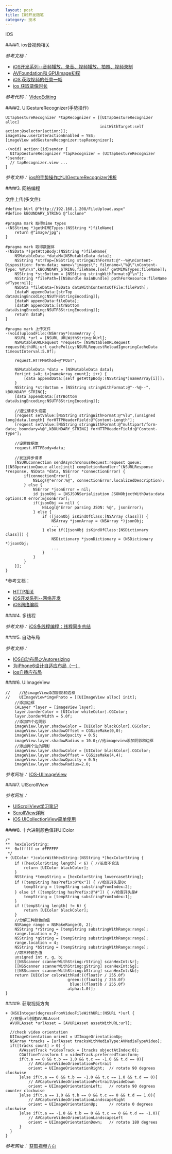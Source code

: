 ```yaml
---
layout: post
title: IOS开发随笔
category: 技术
---
```


IOS

####1. ios音视频相关

*参考文档：*

* [iOS开发系列--音频播放、录音、视频播放、拍照、视频录制](http://www.cnblogs.com/kenshincui/p/4186022.html#audio "ios")
* [AVFoundation和 GPUImage初探](http://vonglo.me/2014/08/24/AVFoundation%E5%92%8C-GPUImage%E5%88%9D%E6%8E%A2/ "ios")
* [iOS 获取视频的任意一帧](http://blog.txx.im/blog/2013/09/04/ios-avassertimagegenerator/ "ios")
* [ios 获取录像时长](http://blog.sina.com.cn/s/blog_6d01cce30101dgy7.html "ios")

*参考代码：* [VideoEditing](https://github.com/lsclone/VideoEditing "ios")

####2. UIGestureRecognizer(手势操作)

```
UITapGestureRecognizer *tapRecognizer = [[UITapGestureRecognizer alloc]
                                         initWithTarget:self action:@selector(action:)];
imageView.userInteractionEnabled = YES;
[imageView addGestureRecognizer:tapRecognizer];

-(void) action:(id)sender {
  UITapGestureRecognizer *tapRecognizer = (UITapGestureRecognizer *)sender;
  // tapRecognizer.view ...
}
```

*参考文档：* [ios的手势操作之UIGestureRecognizer浅析](http://blog.csdn.net/daiyibo123/article/details/43370419 "ios")

####3. 网络编程

文件上传(多文件):

```
#define kUrl @"http://192.168.1.208/FileUpload.aspx"
#define kBOUNDARY_STRING @"lsclone"

#pragma mark 取得mime types
-(NSString *)getMIMETypes:(NSString *)fileName{
    return @"image/jpg";
}

#pragma mark 取得数据体
-(NSData *)getHttpBody:(NSString *)fileName{
    NSMutableData *dataM=[NSMutableData data];
    NSString *strTop=[NSString stringWithFormat:@"--%@\nContent-Disposition: form-data; name=\"images\"; filename=\"%@\"\nContent-Type: %@\n\n",kBOUNDARY_STRING,fileName,[self getMIMETypes:fileName]];
    NSString *strBottom = [NSString stringWithFormat:@"\n"];
    NSString *filePath=[[NSBundle mainBundle] pathForResource:fileName ofType:nil];
    NSData *fileData=[NSData dataWithContentsOfFile:filePath];
    [dataM appendData:[strTop dataUsingEncoding:NSUTF8StringEncoding]];
    [dataM appendData:fileData];
    [dataM appendData:[strBottom dataUsingEncoding:NSUTF8StringEncoding]];
    return dataM;
}

#pragma mark 上传文件
-(void)uploadFile:(NSArray*)nameArray {
    NSURL *url = [NSURL URLWithString:kUrl];
    NSMutableURLRequest *request= [NSMutableURLRequest requestWithURL:url cachePolicy:NSURLRequestReloadIgnoringCacheData timeoutInterval:5.0f];
    
    request.HTTPMethod=@"POST";
    
    NSMutableData *data = [NSMutableData data];
    for(int i=0; i<[nameArray count]; i++) {
        [data appendData:[self getHttpBody:(NSString*)nameArray[i]]];
    }
    NSString *strBottom = [NSString stringWithFormat:@"--%@--", kBOUNDARY_STRING];
    [data appendData:[strBottom dataUsingEncoding:NSUTF8StringEncoding]];
    
    //通过请求头设置
    [request setValue:[NSString stringWithFormat:@"%lu",(unsigned long)data.length] forHTTPHeaderField:@"Content-Length"];
    [request setValue:[NSString stringWithFormat:@"multipart/form-data; boundary=%@",kBOUNDARY_STRING] forHTTPHeaderField:@"Content-Type"];
    
    //设置数据体
    request.HTTPBody=data;

    //发送异步请求
    [NSURLConnection sendAsynchronousRequest:request queue:[[NSOperationQueue alloc]init] completionHandler:^(NSURLResponse *response, NSData *data, NSError *connectionError) {
        if(connectionError){
            NSLog(@"error:%@", connectionError.localizedDescription);
        } else {
            NSError *jsonError = nil;
            id jsonObj = [NSJSONSerialization JSONObjectWithData:data options:0 error:&jsonError];
            if(jsonObj == nil) {
                NSLog(@"Error parsing JSON: %@", jsonError);
            } else {
                if ([jsonObj isKindOfClass:[NSArray class]]) {
                    NSArray *jsonArray = (NSArray *)jsonObj;
                    ...
                } else if([jsonObj isKindOfClass:[NSDictionary class]]) {
                    NSDictionary *jsonDictionary = (NSDictionary *)jsonObj;
                    ...
                }
            }
        }
    }];
}
```

*参考文档：

* [HTTP相关](https://github.com/lsclone/blog/blob/gh-pages/_posts/2016-05-27-http.md "ios")
* [iOS开发系列--网络开发](http://www.cnblogs.com/kenshincui/p/4042190.html "ios")
* [iOS网络编程](http://blog.csdn.net/Crayon_DyS/article/category/1394461 "ios")

####4. 多线程

*参考文档：* [iOS多线程编程：线程同步总结](http://blog.csdn.net/lifengzhong/article/details/7487505 "ios")

####5. 自动布局

*参考文档：*

* [IOS自动布局之Autoresizing](http://blog.csdn.net/yongyinmg/article/details/41422697 "ios")
* [为iPhone6设计自适应布局（一）](http://www.th7.cn/Program/IOS/201410/297355.shtml "ios")
* [ios自适应布局](http://blog.csdn.net/xanxus46/article/details/45424795 "ios")

####6. UIImageView

```
//    //给imageView添加阴影和边框  
//    UIImageView*imgvPhoto = [[UIImageView alloc] init];  
    //添加边框  
    CALayer *layer = [imageView layer];  
    layer.borderColor = [UIColor whiteColor].CGColor;  
    layer.borderWidth = 5.0f;  
    //添加四个边阴影  
    imageView.layer.shadowColor = [UIColor blackColor].CGColor;  
    imageView.layer.shadowOffset = CGSizeMake(0,0);  
    imageView.layer.shadowOpacity = 0.5;  
    imageView.layer.shadowRadius = 10.0;//给imageview添加阴影和边框  
    //添加两个边的阴影  
    imageView.layer.shadowColor = [UIColor blackColor].CGColor;  
    imageView.layer.shadowOffset = CGSizeMake(4,4);  
    imageView.layer.shadowOpacity = 0.5;  
    imageView.layer.shadowRadius=2.0;  
```

*参考网址：* [IOS-UIImageView](http://blog.csdn.net/djxiaoyu_haha/article/details/40348377)

####7. UIScrollView

*参考网址：*

* [UIScrollView学习笔记](http://vit0.com/blog/2013/10/09/ios-zhi-uiscrollview-xue-xi-bi-ji/ "ios")
* [ScrollView详解](http://www.cnblogs.com/iCocos/p/4655757.html "ios")
* [iOS UICollectionView简单使用](http://blog.csdn.net/Apple_app/article/details/38867123 "ios")

####8. 十六进制颜色值转UIColor

```
/*
**  hexColorString:
**  0xffffff or #FFFFFF
 */
+ (UIColor *)colorWithHexString:(NSString *)hexColorString {  
    if ([hexColorString length] < 6) { //长度不合法  
        return [UIColor blackColor];  
    }  
    NSString *tempString = [hexColorString lowercaseString];  
    if ([tempString hasPrefix:@"0x"]) { //检查开头是0x  
        tempString = [tempString substringFromIndex:2];  
    } else if ([tempString hasPrefix:@"#"]) { //检查开头是#  
        tempString = [tempString substringFromIndex:1];  
    }  
    if ([tempString length] != 6) {  
        return [UIColor blackColor];  
    }  
    //分解三种颜色的值  
    NSRange range = NSMakeRange(0, 2);  
    NSString *rString = [tempString substringWithRange:range];  
    range.location = 2;  
    NSString *gString = [tempString substringWithRange:range];  
    range.location = 4;  
    NSString *bString = [tempString substringWithRange:range];  
    //取三种颜色值  
    unsigned int r, g, b;  
    [[NSScanner scannerWithString:rString] scanHexInt:&r];  
    [[NSScanner scannerWithString:gString] scanHexInt:&g];  
    [[NSScanner scannerWithString:bString] scanHexInt:&b];  
    return [UIColor colorWithRed:((float)r / 255.0f)  
                           green:((float)g / 255.0f)  
                            blue:((float)b / 255.0f)  
                           alpha:1.0f];  
} 
```

####9. 获取视频方向

```
+ (NSUInteger)degressFromVideoFileWithURL:(NSURL *)url {
  //根据url创建AVURLAsset
  AVURLAsset *urlAsset = [AVURLAsset assetWithURL:url];
  
  //check video orientation
  UIImageOrientation orient = UIImageOrientationUp;
  NSArray *tracks = [urlAsset tracksWithMediaType:AVMediaTypeVideo];
  if([tracks count] > 0) {
      AVAssetTrack *videoTrack = [tracks objectAtIndex:0];
      CGAffineTransform t = videoTrack.preferredTransform;
      if(t.a == 0 && t.b == 1.0 && t.c == -1.0 && t.d == 0){
          // AVCaptureVideoOrientationPortrait
          orient = UIImageOrientationRight;  // rotate 90 degrees clockwise
      }else if(t.a == 0 && t.b == -1.0 && t.c == 1.0 && t.d == 0){
          // AVCaptureVideoOrientationPortraitUpsideDown
          orient = UIImageOrientationLeft;   // rotate 90 degrees counter clockwise
      }else if(t.a == 1.0 && t.b == 0 && t.c == 0 && t.d == 1.0){
          // AVCaptureVideoOrientationLandscapeRight
          orient = UIImageOrientationUp;     // rotate 0 degrees clockwise
      }else if(t.a == -1.0 && t.b == 0 && t.c == 0 && t.d == -1.0){
          // AVCaptureVideoOrientationLandscapeLeft
          orient = UIImageOrientationDown;   // rotate 180 degrees
      }
  }
}
```

*参考网址：* [获取视频方向](http://www.cnblogs.com/alby/p/4610077.html "ios")
